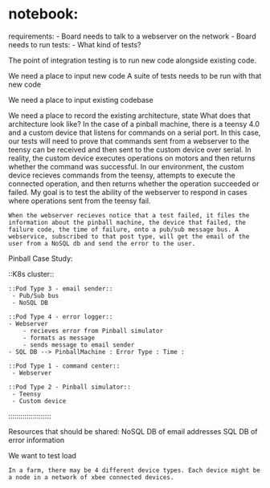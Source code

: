 # notebook:

requirements:
	- Board needs to talk to a webserver on the network
	- Board needs to run tests:
		- What kind of tests?

The point of integration testing is to run new code alongside existing code.

We need a place to input new code
	A suite of tests needs to be run with that new code

We need a place to input existing codebase

We need a place to record the existing architecture, state
	What does that architecture look like?
		In the case of a pinball machine, there is a teensy 4.0 and a custom device that listens for commands on a serial port.
		In this case, our tests will need to prove that commands sent from a webserver to the teensy can be received and then sent to the custom device over serial.
			In reality, the custom device executes operations on motors and then returns whether the command was successful. 
			In our environment, the custom device recieves commands from the teensy, attempts to execute the connected operation, and then returns whether the operation succeeded or failed. My goal is to test the ability of the webserver to respond in cases where operations sent from the teensy fail.

	When the webserver recieves notice that a test failed, it files the information about the pinball machine, the device that failed, the failure code, the time of failure, onto a pub/sub message bus. A webservice, subscribed to that post type, will get the email of the user from a NoSQL db and send the error to the user.


Pinball Case Study:

::K8s cluster::

	::Pod Type 3 - email sender::
	 - Pub/Sub bus
	 - NoSQL DB

	::Pod Type 4 - error logger::
	- Webserver
		- recieves error from Pinball simulator
		- formats as message
		- sends message to email sender
	- SQL DB --> PinballMachine : Error Type : Time :   

	::Pod Type 1 - command center::
	 - Webserver

	::Pod Type 2 - Pinball simulator::
	 - Teensy
	 - Custom device
:::::::::::::::::::::

Resources that should be shared:
	NoSQL DB of email addresses
	SQL DB of error information




We want to test load



	In a farm, there may be 4 different device types. Each device might be a node in a network of xbee connected devices.